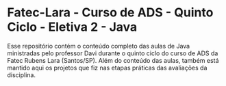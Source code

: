 # Fatec-Lara - Curso de ADS - Quinto Ciclo - Eletiva 2 - Java

Esse repositório contém o conteúdo completo das aulas de Java ministradas pelo professor Davi durante o quinto ciclo do curso de ADS da Fatec Rubens Lara (Santos/SP). Além do conteúdo das aulas, também está mantido aqui os projetos que fiz nas etapas práticas das avaliações da disciplina.
